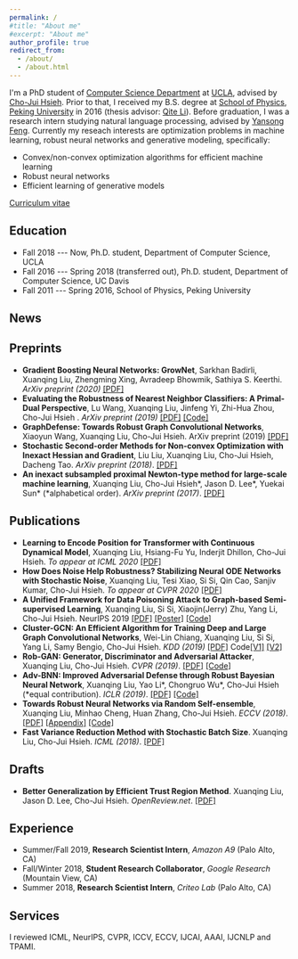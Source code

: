 ```yaml
---
permalink: /
#title: "About me"
#excerpt: "About me"
author_profile: true
redirect_from: 
  - /about/
  - /about.html
---
```


I'm a PhD student of [Computer Science Department](http://www.cs.ucla.edu/) at [UCLA](https://www.ucla.edu/), advised by [Cho-Jui Hsieh](http://web.cs.ucla.edu/~chohsieh/). Prior to that, I received my B.S. degree at [School of Physics](http://www.phy.pku.edu.cn/English.html), [Peking University](http://english.pku.edu.cn/) in 2016 (thesis advisor: [Qite Li](http://www.phy.pku.edu.cn/~liqt/index.html)). Before graduation, I was a research intern studying natural language processing, advised by [Yansong Feng](https://sites.google.com/site/ysfeng/home). Currently my reseach interests are optimization problems in machine learning, robust neural networks and generative modeling, specifically:

+ Convex/non-convex optimization algorithms for efficient machine learning
+ Robust neural networks
+ Efficient learning of generative models

[Curriculum vitae](/files/xuanqing_cv.pdf)  

## Education
+ Fall 2018 --- Now, Ph.D. student, Department of Computer Science, UCLA
+ Fall 2016 --- Spring 2018 (transferred out), Ph.D. student, Department of Computer Science, UC Davis
+ Fall 2011 --- Spring 2016, School of Physics, Peking University

## News

## Preprints
+ **Gradient Boosting Neural Networks: GrowNet**, Sarkhan Badirli, Xuanqing Liu, Zhengming Xing, Avradeep Bhowmik, Sathiya S. Keerthi. *ArXiv preprint (2020)* [\[PDF\]](https://arxiv.org/pdf/2002.07971.pdf)
+ **Evaluating the Robustness of Nearest Neighbor Classifiers: A Primal-Dual Perspective**, Lu Wang, Xuanqing Liu, Jinfeng Yi, Zhi-Hua Zhou, Cho-Jui Hsieh
. *ArXiv preprint (2019)* [\[PDF\]](https://arxiv.org/pdf/1906.03972.pdf) [\[Code\]](https://github.com/wangwllu/knn_robustness)
+ **GraphDefense: Towards Robust Graph Convolutional Networks**, Xiaoyun Wang, Xuanqing Liu, Cho-Jui Hsieh. ArXiv preprint (2019) [\[PDF\]](https://arxiv.org/pdf/1911.04429.pdf)
+ **Stochastic Second-order Methods for Non-convex Optimization with Inexact Hessian and Gradient**, Liu Liu, Xuanqing Liu, Cho-Jui Hsieh, Dacheng Tao. *ArXiv preprint (2018)*. [\[PDF\]](https://arxiv.org/pdf/1809.09853.pdf)
+ **An inexact subsampled proximal Newton-type method for large-scale machine learning**, Xuanqing Liu, Cho-Jui Hsieh\*, Jason D. Lee\*, Yuekai Sun\* (\*alphabetical order). *ArXiv preprint (2017)*. [\[PDF\]](https://arxiv.org/pdf/1708.08552.pdf)

## Publications
+ **Learning to Encode Position for Transformer with Continuous Dynamical Model**, Xuanqing Liu, Hsiang-Fu Yu, Inderjit Dhillon, Cho-Jui Hsieh. *To appear at ICML 2020* [\[PDF\]](https://arxiv.org/pdf/2003.09229.pdf)
+ **How Does Noise Help Robustness? Stabilizing Neural ODE Networks with Stochastic Noise**, Xuanqing Liu, Tesi Xiao, Si Si, Qin Cao, Sanjiv Kumar, Cho-Jui Hsieh. *To appear at CVPR 2020* [\[PDF\]](https://arxiv.org/pdf/1906.02355.pdf)
+ **A Unified Framework for Data Poisoning Attack to Graph-based Semi-supervised Learning**, Xuanqing Liu, Si Si, Xiaojin(Jerry) Zhu, Yang Li, Cho-Jui Hsieh. NeurIPS 2019 [\[PDF\]](https://arxiv.org/pdf/1910.14147.pdf) [\[Poster\]](https://drive.google.com/drive/u/0/folders/1qUWVD0cb4wBsSuaDq9w8SRIXKt1_Y7i1) [\[Code\]](https://github.com/xuanqing94/AdvSSL)
+ **Cluster-GCN: An Efficient Algorithm for Training Deep and Large Graph Convolutional Networks**, Wei-Lin Chiang, Xuanqing Liu, Si Si, Yang Li, Samy Bengio, Cho-Jui Hsieh. *KDD (2019)* [\[PDF\]](https://arxiv.org/pdf/1905.07953.pdf) Code[\[V1\]](https://github.com/infwinston/fastergcn/tree/cluster) [\[V2\]](https://github.com/google-research/google-research/tree/master/cluster_gcn)
+ **Rob-GAN: Generator, Discriminator and Adversarial Attacker**, Xuanqing Liu, Cho-Jui Hsieh. *CVPR (2019)*. [\[PDF\]](https://arxiv.org/pdf/1807.10454.pdf) [\[Code\]](https://github.com/xuanqing94/AdvGAN)
+ **Adv-BNN: Improved Adversarial Defense through Robust Bayesian Neural Network**, Xuanqing Liu, Yao Li\*, Chongruo Wu\*, Cho-Jui Hsieh (\*equal contribution). *ICLR (2019)*. [\[PDF\]](https://arxiv.org/pdf/1810.01279.pdf) [\[Code\]](https://github.com/xuanqing94/BayesianDefense)
+ **Towards Robust Neural Networks via Random Self-ensemble**, Xuanqing Liu, Minhao Cheng, Huan Zhang, Cho-Jui Hsieh. *ECCV (2018)*. [\[PDF\]](https://arxiv.org/pdf/1712.00673.pdf) [\[Appendix\]](/files/RSE_supp.pdf) [\[Code\]](https://github.com/xuanqing94/RobustNet)
+ **Fast Variance Reduction Method with Stochastic Batch Size**. Xuanqing Liu, Cho-Jui Hsieh. *ICML (2018)*. [\[PDF\]](https://arxiv.org/pdf/1808.02169.pdf)

## Drafts
+ **Better Generalization by Efficient Trust Region Method**. Xuanqing Liu, Jason D. Lee, Cho-Jui Hsieh. *OpenReview.net*. [\[PDF\]](https://openreview.net/pdf?id=HJjePwx0-)

## Experience
+ Summer/Fall 2019, **Research Scientist Intern**, *Amazon A9* (Palo Alto, CA)
+ Fall/Winter 2018, **Student Research Collaborator**, *Google Research* (Mountain View, CA)
+ Summer 2018, **Research Scientist Intern**, *Criteo Lab* (Palo Alto, CA)

## Services
I reviewed ICML, NeurIPS, CVPR, ICCV, ECCV, IJCAI, AAAI, IJCNLP and TPAMI.
